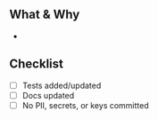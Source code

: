 ## What & Why
-

## Checklist
- [ ] Tests added/updated
- [ ] Docs updated
- [ ] No PII, secrets, or keys committed
